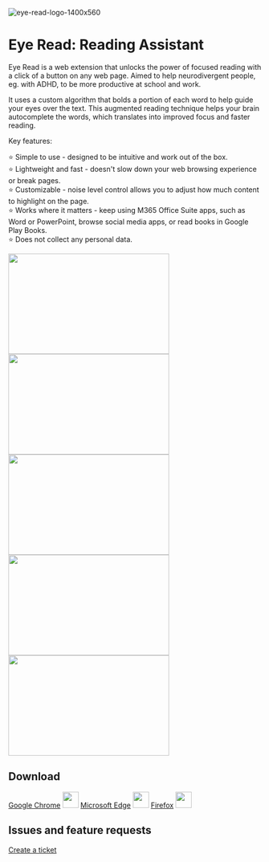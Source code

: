 
![eye-read-logo-1400x560](https://github.com/Eye-Read/EyeRead/assets/131948786/ecd9c5ed-7bde-4776-8e5b-e2a58bd79d85)


# Eye Read: Reading Assistant

Eye Read is a web extension that unlocks the power of focused reading with a click of a button on any web page. Aimed to help neurodivergent people, eg. with ADHD, to be more productive at school and work.

It uses a custom algorithm that bolds a portion of each word to help guide your eyes over the text. This augmented reading technique helps your brain autocomplete the words, which translates into improved focus and faster reading. 

Key features:

⭐️ Simple to use - designed to be intuitive and work out of the box.<br>
⭐️ Lightweight and fast - doesn't slow down your web browsing experience or break pages.<br>
⭐️ Customizable - noise level control allows you to adjust how much content to highlight on the page.<br>
⭐️ Works where it matters - keep using M365 Office Suite apps, such as Word or PowerPoint, browse social media apps, or read books in Google Play Books. <br>
⭐️ Does not collect any personal data.<br>

<img src="https://github.com/Eye-Read/EyeRead/assets/131948786/4a9b8601-da49-4a4c-a237-1daa9c872df1" width="320" height="200"></img>
<img src="https://github.com/Eye-Read/EyeRead/assets/131948786/0acc8a3b-8b2c-4b7f-b890-d695d4c974d8" width="320" height="200"></img>
<img src="https://github.com/Eye-Read/EyeRead/assets/131948786/cc96431a-5234-4a3f-9051-0f0d0b373001" width="320" height="200"></img>
<img src="https://github.com/Eye-Read/EyeRead/assets/131948786/36df7846-be5d-4477-a2a8-c9f6cbd39ad3" width="320" height="200"></img>
<img src="https://github.com/Eye-Read/EyeRead/assets/131948786/39fc9102-6150-449d-8802-c9663663597f" width="320" height="200"></img>

## Download

[Google Chrome](https://chrome.google.com/webstore/detail/eye-read-reading-assistan/nimilnpomamlmmnnmijddgbfhabbokkk) <img src="https://github.com/Eye-Read/EyeRead/assets/131948786/9c32bb18-c335-4422-83f2-a4ba81264abb" width="32" height="32"></img>
[Microsoft Edge](https://microsoftedge.microsoft.com/addons/detail/eye-read-reading-assista/bmgncecogedpfadgmfphahoaihipbblj) <img src="https://github.com/Eye-Read/EyeRead/assets/131948786/6de1bf45-37a0-4a53-9728-80a63b6f7cac" width="32" height="32"></img>
[Firefox](https://addons.mozilla.org/firefox/addon/eye-read-reading-assistant/) <img src="https://github.com/Eye-Read/EyeRead/assets/131948786/706c2b15-950b-4fd3-82a6-24f8ad93e367" width="32" height="32"></img>

## Issues and feature requests
[Create a ticket](https://github.com/Eye-Read/EyeRead/issues)
